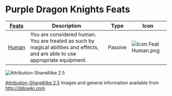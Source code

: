 # Purple Dragon Knights Feats

|[ ][existingFeat] [Feats][result] | Description | Type | Icon |
|-----|-----|-----|-----|
|[Human](http://ddowiki.com/page/Human) | You are considered human. You are treated as such by magical abilities and effects, and are able to use appropriate equipment. | Passive | ![Icon Feat Human.png](/images/Human_race_icon.png)


[existingFeat]: - "c:verify-rows=#feat:verifyRacialFeats()"
[_matchStrategy_]: - "c:matchStrategy=KeyMatch"
[result]: - "?=#feat"
[halfling_agility]: http://ddowiki.com/page/Halfling_Agility_(feat)
[elf_feat]: http://www.ddowiki.com/edit/Elf_(feat)?redlink=1 "Elf (feat) (page does not exist)"
[elf_race]: http://www.ddowiki.com/page/Elf "Elf"
[sunelf_race]: http://www.ddowiki.com/page/Sun_Elf_(Morninglord) "Sun Elf (Morninglord)"
![Attribution-ShareAlike 2.5](/images/somerights20.png)

[Attribution-ShareAlike 2.5](https://creativecommons.org/licenses/by-sa/2.5/) Images and general information available from http://ddowiki.com


